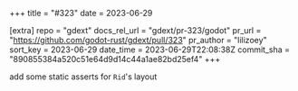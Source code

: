 +++
title = "#323"
date = 2023-06-29

[extra]
repo = "gdext"
docs_rel_url = "gdext/pr-323/godot"
pr_url = "https://github.com/godot-rust/gdext/pull/323"
pr_author = "lilizoey"
sort_key = 2023-06-29
date_time = 2023-06-29T22:08:38Z
commit_sha = "890855384a520c51e64d9d14c44a1ae82bd25ef4"
+++

add some static asserts for `Rid`'s layout
